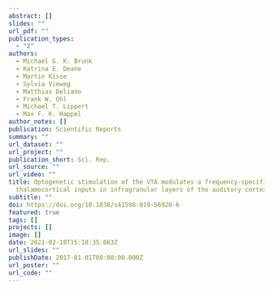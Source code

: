 ```yaml
---
abstract: []
slides: ""
url_pdf: ""
publication_types:
  - "2"
authors:
  - Michael G. K. Brunk
  - Katrina E. Deane
  - Martin Kisse
  - Sylvia Vieweg
  - Matthias Deliano
  - Frank W. Ohl
  - Michael T. Lippert
  - Max F. K. Happel
author_notes: []
publication: Scientific Reports
summary: ""
url_dataset: ""
url_project: ""
publication_short: Sci. Rep.
url_source: ""
url_video: ""
title: Optogenetic stimulation of the VTA modulates a frequency-specific gain of
  thalamocortical inputs in infragranular layers of the auditory cortex
subtitle: ""
doi: https://doi.org/10.1038/s41598-019-56926-6
featured: true
tags: []
projects: []
image: []
date: 2021-02-18T15:18:35.083Z
url_slides: ""
publishDate: 2017-01-01T00:00:00.000Z
url_poster: ""
url_code: ""
---
```

